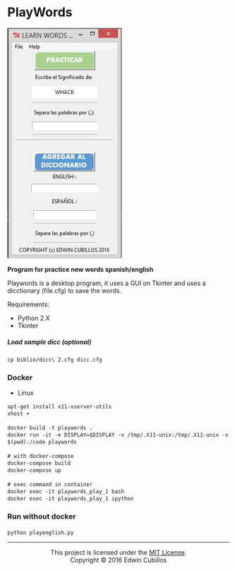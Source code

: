 # PlayWords

![PlayWords](https://github.com/Cubillosxy/playwords/blob/master/biblio/Playwords_v.jpg)


**Program for practice new words spanish/english**


Playwords is a desktop program, it uses a GUI on Tkinter and uses a dicctionary (file.cfg) to save the words. 

Requirements:
* Python 2.X 
* Tkinter 

##### Load sample dicc (optional)
```
cp biblio/dicc\ 2.cfg dicc.cfg
```

### Docker

- Linux 

```
apt-get install x11-xserver-utils
xhost +

docker build -t playwords .
docker run -it -e DISPLAY=$DISPLAY -v /tmp/.X11-unix:/tmp/.X11-unix -v $(pwd):/code playwords

# with docker-compose
docker-compose build
docker-compose up

# exec command in container
docker exec -it playwords_play_1 bash
docker exec -it playwords_play_1 ipython
```

### Run without docker
`python playenglish.py`

----

<p align="center">This project is licensed under the  <a href='https://opensource.org/licenses/MIT' target="_blank">MIT License</a>.</br>
Copyright &copy; 2016 Edwin Cubillos</p>
